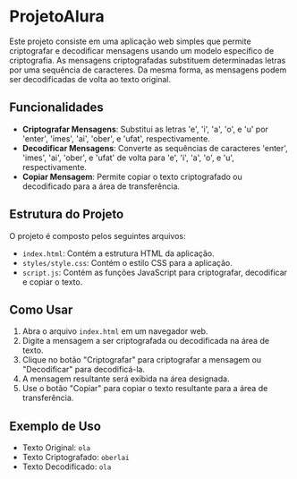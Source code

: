 # ProjetoAlura

Este projeto consiste em uma aplicação web simples que permite criptografar e decodificar mensagens usando um modelo específico de criptografia. As mensagens criptografadas substituem determinadas letras por uma sequência de caracteres. Da mesma forma, as mensagens podem ser decodificadas de volta ao texto original.

## Funcionalidades

- **Criptografar Mensagens**: Substitui as letras 'e', 'i', 'a', 'o', e 'u' por 'enter', 'imes', 'ai', 'ober', e 'ufat', respectivamente.
- **Decodificar Mensagens**: Converte as sequências de caracteres 'enter', 'imes', 'ai', 'ober', e 'ufat' de volta para 'e', 'i', 'a', 'o', e 'u', respectivamente.
- **Copiar Mensagem**: Permite copiar o texto criptografado ou decodificado para a área de transferência.

## Estrutura do Projeto

O projeto é composto pelos seguintes arquivos:

- `index.html`: Contém a estrutura HTML da aplicação.
- `styles/style.css`: Contém o estilo CSS para a aplicação.
- `script.js`: Contém as funções JavaScript para criptografar, decodificar e copiar o texto.

## Como Usar

1. Abra o arquivo `index.html` em um navegador web.
2. Digite a mensagem a ser criptografada ou decodificada na área de texto.
3. Clique no botão "Criptografar" para criptografar a mensagem ou "Decodificar" para decodificá-la.
4. A mensagem resultante será exibida na área designada.
5. Use o botão "Copiar" para copiar o texto resultante para a área de transferência.

## Exemplo de Uso

- Texto Original: `ola`
- Texto Criptografado: `oberlai`
- Texto Decodificado: `ola`
